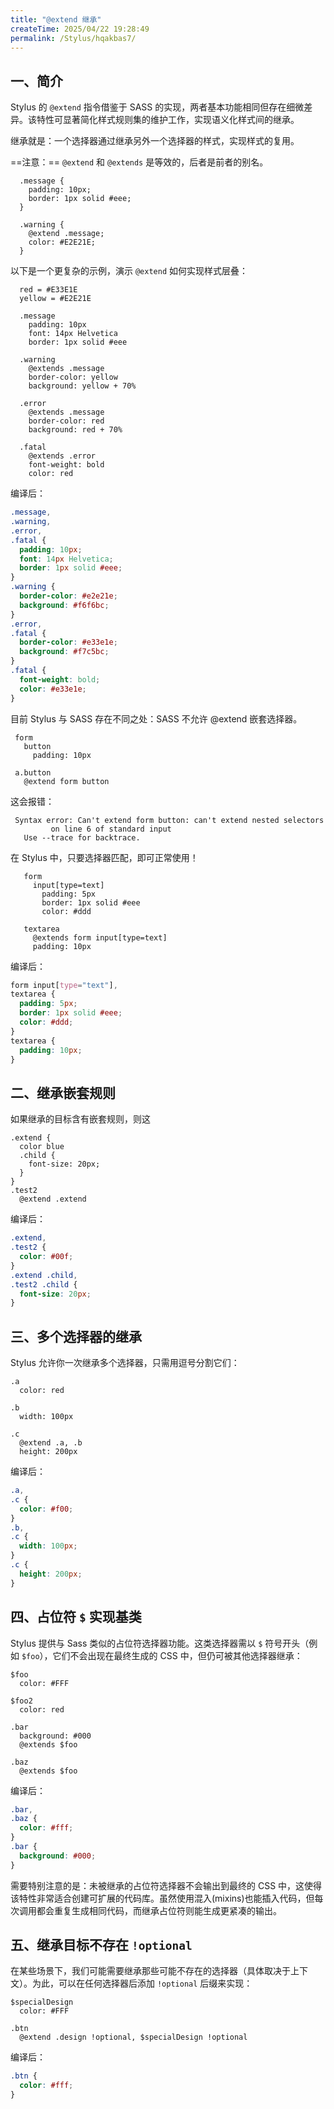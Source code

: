 ```yaml
---
title: "@extend 继承"
createTime: 2025/04/22 19:28:49
permalink: /Stylus/hqakbas7/
---
```


## 一、简介

Stylus 的 `@extend` 指令借鉴于 SASS 的实现，两者基本功能相同但存在细微差异。该特性可显著简化样式规则集的维护工作，实现语义化样式间的继承。

继承就是：一个选择器通过继承另外一个选择器的样式，实现样式的复用。

==注意：== `@extend` 和 `@extends` 是等效的，后者是前者的别名。

```styl
  .message {
    padding: 10px;
    border: 1px solid #eee;
  }

  .warning {
    @extend .message;
    color: #E2E21E;
  }
```

以下是一个更复杂的示例，演示 `@extend` 如何实现样式层叠：

```styl
  red = #E33E1E
  yellow = #E2E21E

  .message
    padding: 10px
    font: 14px Helvetica
    border: 1px solid #eee

  .warning
    @extends .message
    border-color: yellow
    background: yellow + 70%

  .error
    @extends .message
    border-color: red
    background: red + 70%

  .fatal
    @extends .error
    font-weight: bold
    color: red
```

编译后：

```css
.message,
.warning,
.error,
.fatal {
  padding: 10px;
  font: 14px Helvetica;
  border: 1px solid #eee;
}
.warning {
  border-color: #e2e21e;
  background: #f6f6bc;
}
.error,
.fatal {
  border-color: #e33e1e;
  background: #f7c5bc;
}
.fatal {
  font-weight: bold;
  color: #e33e1e;
}
```

目前 Stylus 与 SASS 存在不同之处：SASS 不允许 @extend 嵌套选择器。

```styl
 form
   button
     padding: 10px

 a.button
   @extend form button
```

这会报错：

```console
 Syntax error: Can't extend form button: can't extend nested selectors
         on line 6 of standard input
   Use --trace for backtrace.
```

在 Stylus 中，只要选择器匹配，即可正常使用！

```styl
   form
     input[type=text]
       padding: 5px
       border: 1px solid #eee
       color: #ddd

   textarea
     @extends form input[type=text]
     padding: 10px
```

编译后：

```css
form input[type="text"],
textarea {
  padding: 5px;
  border: 1px solid #eee;
  color: #ddd;
}
textarea {
  padding: 10px;
}
```

## 二、继承嵌套规则

如果继承的目标含有嵌套规则，则这

```styl
.extend {
  color blue
  .child {
    font-size: 20px;
  }
}
.test2
  @extend .extend
```

编译后：

```css
.extend,
.test2 {
  color: #00f;
}
.extend .child,
.test2 .child {
  font-size: 20px;
}
```

## 三、多个选择器的继承

Stylus 允许你一次继承多个选择器，只需用逗号分割它们：

```styl
.a
  color: red

.b
  width: 100px

.c
  @extend .a, .b
  height: 200px
```

编译后：

```css
.a,
.c {
  color: #f00;
}
.b,
.c {
  width: 100px;
}
.c {
  height: 200px;
}
```

## 四、占位符 `$` 实现基类

Stylus 提供与 Sass 类似的占位符选择器功能。这类选择器需以 `$` 符号开头（例如 `$foo`），它们不会出现在最终生成的 CSS 中，但仍可被其他选择器继承：

```styl
$foo
  color: #FFF

$foo2
  color: red

.bar
  background: #000
  @extends $foo

.baz
  @extends $foo
```

编译后：

```css
.bar,
.baz {
  color: #fff;
}
.bar {
  background: #000;
}
```

需要特别注意的是：未被继承的占位符选择器不会输出到最终的 CSS 中，这使得该特性非常适合创建可扩展的代码库。虽然使用混入(mixins)也能插入代码，但每次调用都会重复生成相同代码，而继承占位符则能生成更紧凑的输出。

## 五、继承目标不存在 `!optional`

在某些场景下，我们可能需要继承那些可能不存在的选择器（具体取决于上下文）。为此，可以在任何选择器后添加 `!optional` 后缀来实现：

```styl
$specialDesign
  color: #FFF

.btn
  @extend .design !optional, $specialDesign !optional
```

编译后：

```css
.btn {
  color: #fff;
}
```
